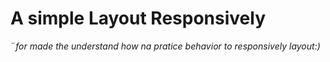 # A simple Layout Responsively
¨*for made the understand how na pratice behavior
to responsively layout:)*
